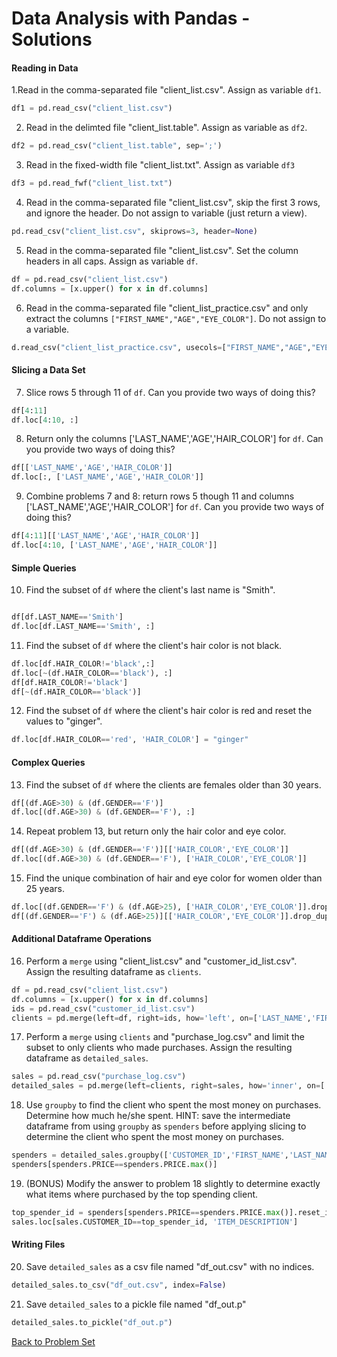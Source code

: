 # Data Analysis with Pandas - Solutions


#### Reading in Data

1.Read in the comma-separated file "client_list.csv". Assign as variable `df1`.

```python
df1 = pd.read_csv("client_list.csv")
```

2. Read in the delimted file "client_list.table". Assign as variable as `df2`.

```python
df2 = pd.read_csv("client_list.table", sep=';')
```

3. Read in the fixed-width file "client_list.txt". Assign as variable `df3`

```python
df3 = pd.read_fwf("client_list.txt")
```

4. Read in the comma-separated file "client_list.csv", skip the first 3 rows, and ignore the header. Do not assign to variable (just return a view).

```python
pd.read_csv("client_list.csv", skiprows=3, header=None)
```

5. Read in the comma-separated file "client_list.csv". Set the column headers in all caps. Assign as variable `df`.

```python
df = pd.read_csv("client_list.csv")
df.columns = [x.upper() for x in df.columns]
```

6. Read in the comma-separated file "client_list_practice.csv" and only extract the columns `["FIRST_NAME","AGE","EYE_COLOR"]`. Do not assign to a variable.

```python
d.read_csv("client_list_practice.csv", usecols=["FIRST_NAME","AGE","EYE_COLOR"])
```


#### Slicing a Data Set

7. Slice rows 5 through 11 of `df`. Can you provide two ways of doing this?

```python
df[4:11]
df.loc[4:10, :]
```

8. Return only the columns ['LAST_NAME','AGE','HAIR_COLOR'] for `df`. Can you provide two ways of doing this?

```python
df[['LAST_NAME','AGE','HAIR_COLOR']]
df.loc[:, ['LAST_NAME','AGE','HAIR_COLOR']]
```

9. Combine problems 7 and 8: return rows 5 though 11 and columns  ['LAST_NAME','AGE','HAIR_COLOR'] for `df`. Can you provide two ways of doing this?

```python
df[4:11][['LAST_NAME','AGE','HAIR_COLOR']]
df.loc[4:10, ['LAST_NAME','AGE','HAIR_COLOR']]
```


#### Simple Queries

10. Find the subset of `df` where the client's last name is "Smith".

```python

df[df.LAST_NAME=='Smith']
df.loc[df.LAST_NAME=='Smith', :]
```

11. Find the subset of `df` where the client's hair color is not black.

```python
df.loc[df.HAIR_COLOR!='black',:]
df.loc[~(df.HAIR_COLOR=='black'), :]
df[df.HAIR_COLOR!='black']
df[~(df.HAIR_COLOR=='black')]
```

12. Find the subset of `df` where the client's hair color is red and reset the values to "ginger".

```python
df.loc[df.HAIR_COLOR=='red', 'HAIR_COLOR'] = "ginger"
```


#### Complex Queries


13. Find the subset of `df` where the clients are females older than 30 years.

```python
df[(df.AGE>30) & (df.GENDER=='F')]
df.loc[(df.AGE>30) & (df.GENDER=='F'), :]
```

14. Repeat problem 13, but return only the hair color and eye color.

```python
df[(df.AGE>30) & (df.GENDER=='F')][['HAIR_COLOR','EYE_COLOR']]
df.loc[(df.AGE>30) & (df.GENDER=='F'), ['HAIR_COLOR','EYE_COLOR']]
```

15. Find the unique combination of hair and eye color for women older than 25 years.

```python
df.loc[(df.GENDER=='F') & (df.AGE>25), ['HAIR_COLOR','EYE_COLOR']].drop_duplicates()
df[(df.GENDER=='F') & (df.AGE>25)][['HAIR_COLOR','EYE_COLOR']].drop_duplicates()
```


#### Additional Dataframe Operations


16. Perform a `merge` using "client_list.csv" and "customer_id_list.csv". Assign the resulting dataframe as `clients`.

```python
df = pd.read_csv("client_list.csv")
df.columns = [x.upper() for x in df.columns]
ids = pd.read_csv("customer_id_list.csv")
clients = pd.merge(left=df, right=ids, how='left', on=['LAST_NAME','FIRST_NAME','GENDER','AGE'])
```

17. Perform a `merge` using `clients` and "purchase_log.csv" and limit the subset to only clients who made purchases. Assign the resulting dataframe as `detailed_sales`.

```python
sales = pd.read_csv("purchase_log.csv")
detailed_sales = pd.merge(left=clients, right=sales, how='inner', on=['CUSTOMER_ID'])
```

18. Use `groupby` to find the client who spent the most money on purchases. Determine how much he/she spent. HINT: save the intermediate dataframe from using `groupby` as `spenders` before applying slicing to determine the client who spent the most money on purchases.

```python
spenders = detailed_sales.groupby(['CUSTOMER_ID','FIRST_NAME','LAST_NAME','GENDER','AGE'], as_index=False)['PRICE'].sum()
spenders[spenders.PRICE==spenders.PRICE.max()]
```

19. (BONUS) Modify the answer to problem 18 slightly to determine exactly what items where purchased by the top spending client.

```python
top_spender_id = spenders[spenders.PRICE==spenders.PRICE.max()].reset_index(drop=True).loc[0,'CUSTOMER_ID']
sales.loc[sales.CUSTOMER_ID==top_spender_id, 'ITEM_DESCRIPTION']
```
    

#### Writing Files

20. Save `detailed_sales` as a csv file named "df_out.csv" with no indices.

```python
detailed_sales.to_csv("df_out.csv", index=False)
```

21. Save `detailed_sales` to a pickle file named "df_out.p"

```python
detailed_sales.to_pickle("df_out.p")
```


[Back to Problem Set](problem_set_1_pandas.md)
